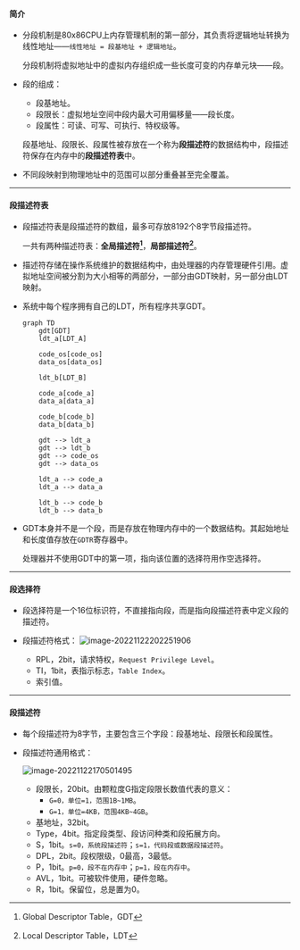 #### 简介

* 分段机制是80x86CPU上内存管理机制的第一部分，其负责将逻辑地址转换为线性地址——`线性地址 = 段基地址 + 逻辑地址`。

  分段机制将虚拟地址中的虚拟内存组织成一些长度可变的内存单元块——段。

* 段的组成：

  * 段基地址。
  * 段限长：虚拟地址空间中段内最大可用偏移量——段长度。
  * 段属性：可读、可写、可执行、特权级等。

  段基地址、段限长、段属性被存放在一个称为**段描述符**的数据结构中，段描述符保存在内存中的**段描述符表**中。

* 不同段映射到物理地址中的范围可以部分重叠甚至完全覆盖。

---

#### 段描述符表

* 段描述符表是段描述符的数组，最多可存放8192个8字节段描述符。

  一共有两种描述符表：**全局描述符[^1]**，**局部描述符[^2]**。

* 描述符存储在操作系统维护的数据结构中，由处理器的内存管理硬件引用。虚拟地址空间被分割为大小相等的两部分，一部分由GDT映射，另一部分由LDT映射。

* 系统中每个程序拥有自己的LDT，所有程序共享GDT。

    ```mermaid
    graph TD
        gdt[GDT]
        ldt_a[LDT_A]
    
        code_os[code_os]
        data_os[data_os]
    
        ldt_b[LDT_B]
    
        code_a[code_a]
        data_a[data_a]
    
        code_b[code_b]
        data_b[data_b]
    
        gdt --> ldt_a
        gdt --> ldt_b
        gdt --> code_os
        gdt --> data_os
    
        ldt_a --> code_a
        ldt_a --> data_a
    
        ldt_b --> code_b
        ldt_b --> data_b
    ```

* GDT本身并不是一个段，而是存放在物理内存中的一个数据结构。其起始地址和长度值存放在`GDTR`寄存器中。

  处理器并不使用GDT中的第一项，指向该位置的选择符用作空选择符。

---

#### 段选择符

* 段选择符是一个16位标识符，不直接指向段，而是指向段描述符表中定义段的描述符。

* 段描述符格式：
  ![image-20221122202251906](../../../999.asset/image-20221122202251906.png)
  * RPL，2bit，请求特权，`Request Privilege Level`。
  * TI，1bit，表指示标志，`Table Index`。
  * 索引值。

---

#### 段描述符

* 每个段描述符为8字节，主要包含三个字段：段基地址、段限长和段属性。

* 段描述符通用格式：

  ![image-20221122170501495](../../../999.asset/image-20221122170501495.png)

  * 段限长，20bit。由颗粒度G指定段限长数值代表的意义：
    * `G=0，单位=1，范围1B~1MB`。
    * `G=1，单位=4KB，范围4KB~4GB`。
  * 基地址，32bit。
  * Type，4bit。指定段类型、段访问种类和段拓展方向。
  * S，1bit。`s=0，系统段描述符`；`s=1，代码段或数据段描述符`。
  * DPL，2bit。段权限级，0最高，3最低。
  * P，1bit。`p=0，段不在内存中`；`p=1，段在内存中`。
  * AVL，1bit。可被软件使用，硬件忽略。
  * R，1bit。保留位，总是置为0。











[^1]:Global Descriptor Table，GDT
[^2]:Local Descriptor Table，LDT
